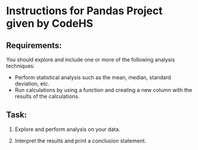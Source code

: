 # Instructions for Pandas Project given by CodeHS
## Requirements:

You should explore and include one or more of the following analysis techniques:

- Perform statistical analysis such as the mean, median, standard deviation, etc.
- Run calculations by using a function and creating a new column with the results of the calculations.

## Task:

1. Explore and perform analysis on your data.

2. Interpret the results and print a conclusion statement.
